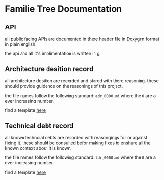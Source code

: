 # Familie Tree Documentation
## API
all public facing APIs are documented in there header file in [Doxygen](https://www.doxygen.nl/manual/commands.html) format in plain english.

the api and all it's implimentation is written in [c](https://en.cppreference.com/w/c).
## Architecture desition record
all architecture desition are recorded and stored with there reasoning. these should provide guidence on the reasonings of this project.

the file names follow the following standard: `adr_0000.md` where the `0` are a ever increasing number.

find a template [here](desitions/adr_template.md)
## Technical debt record
all known techncial debts are recorded with reasongings for or against fixing it. these should be consulted befor making fixes to enshure all the known context about it is known.

the file names follow the following standard: `tdr_0000.md` where the `0` are a ever increasing number.

find a template [here](debt/tdr_template.md)
